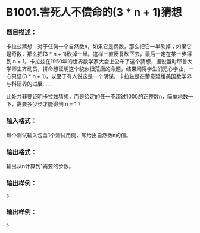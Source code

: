 # B1001.害死人不偿命的(3 * n + 1)猜想

### 题目描述：

卡拉兹猜想：对于任何一个自然数n，如果它是偶数，那么把它一半砍掉；如果它是奇数，那么把(3 * n + 1)砍掉一半。这样一直反复砍下去，最后一定在某一步得到 n = 1。卡拉兹在1950年的世界数学家大会上公布了这个猜想，据说当时耶鲁大学师生齐动员，拼命想证明这个貌似很荒唐的命题，结果闹得学生们无心学业，一心只证(3 * n + 1)，以至于有人说这是一个阴谋，卡拉兹是在蓄意延缓美国数学界与科研界的进展……

此处并非要证明卡拉兹猜想，而是给定的任一不超过1000的正整数n，简单地数一下，需要多少步才能得到 n = 1？

### 输入格式：

每个测试输入包含1个测试用例，即给出自然数n的值。

### 输出格式：

输出从n计算到1需要的步数。

### 输出样例：

` 3 `

### 输出样例：

` 5 `

 

